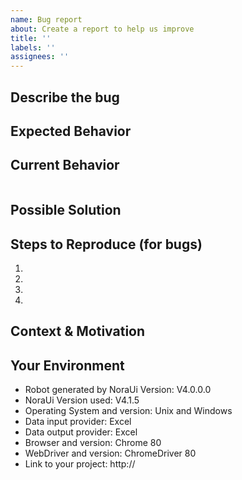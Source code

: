 ```yaml
---
name: Bug report
about: Create a report to help us improve
title: ''
labels: ''
assignees: ''
---
```



<!-- 

Hi,

You are about to create an issue - great!

Please read this first: you'll be more successful.

Before you do so, please consider the following:

 * Use the [stackoverflow support](https://stackoverflow.com/search?q=noraui) forums for questions 
   and discussions which are not related to bug reports or feature requests. 

 * Search for related issues and check the documentation before opening a 
   new issue. https://noraui.github.io

 * If your issue is related to other tools (Cucumber, Selenium, etc.),
   please open an issue on the related tool. Only open an issue here once
   you have confirmed the issue is with NoraUi. 

  * If you are reporting a bug, please provide as much information as you 
    can to help us in solving your problem. 
    

Finally, the sections below are meant as guidance, to help you give the kind of 
information we'll need to help with your issue. Please try your best. 

If a section doesn't seem to fit, just delete it.

-->    
    
## Describe the bug

<!--- Provide a general summary description of the issue. -->
<!--- A clear and concise description of what the bug is. -->

## Expected Behavior

<!--- If you're describing a bug, tell us what should happen -->
<!--- If you're suggesting a change/improvement, tell us how it should work -->
<!--- Feel free to use Given / Then / Then if that helps, but please add some plain-language context, too -->

## Current Behavior

<!--- If describing a bug, tell us what happens that is different to the expected behavior -->
<!--- If suggesting a change/improvement, explain the difference from the current behavior -->

<!--- If you have got some output place it in the code block below, otherwise remove it. -->
```

```
## Possible Solution

<!--- Not obligatory, but suggest a fix/reason for the bug, -->
<!--- or ideas how to implement the addition or change -->

## Steps to Reproduce (for bugs)

<!--- Provide a link to a live example, or an unambiguous set of steps to -->
<!--- reproduce this bug. Include code to reproduce, if relevant -->
1.
2.
3.
4.

## Context & Motivation

<!--- For which company/client do you work? -->
<!--- How has this issue affected you? What are you trying to accomplish? -->
<!--- Providing context helps us come up with a solution that is most useful in the real world -->

## Your Environment

<!--- If you're reporting a bug, include as many relevant details about the environment you experienced the bug in -->
* Robot generated by NoraUi Version: V4.0.0.0
* NoraUi Version used: V4.1.5
* Operating System and version: Unix and Windows
* Data input provider: Excel
* Data output provider: Excel
* Browser and version: Chrome 80
* WebDriver and version: ChromeDriver 80
* Link to your project: http://
